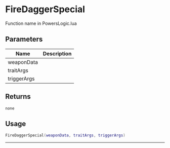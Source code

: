 # FireDaggerSpecial

Function name in PowersLogic.lua

## Parameters

| Name        | Description |
| ----------- | ----------- |
| weaponData  |             |
| traitArgs   |             |
| triggerArgs |             |

## Returns

`none`

## Usage

```lua
FireDaggerSpecial(weaponData, traitArgs, triggerArgs)
```

---
